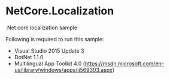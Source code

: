 # NetCore.Localization
.Net core localization sample

Following is required to run this sample:
- Visual Studio 2015 Update 3
- DotNet 1.1.0
- Multilingual App Toolkit 4.0 (https://msdn.microsoft.com/en-us/library/windows/apps/jj569303.aspx)
